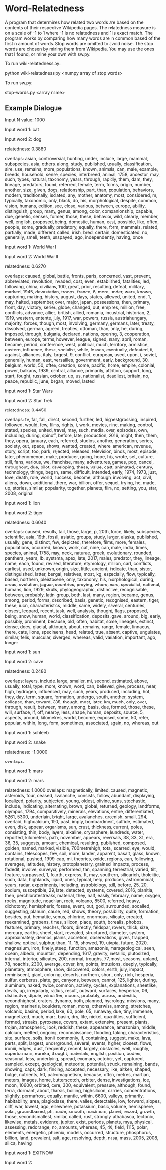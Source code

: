 # Word-Relatedness
A program that determines how related two words are based on the contents of their respective Wikipedia pages. The relatedness measure
is on a scale of -1 to 1 where -1 is no relatedness and 1 is exact match. The program works by comparing how many words are in common based of the first n amount of words. Stop words are omitted to avoid noise. The stop words are chosen by mining them from Wikipedia. You may use the ones that I found, or mine your own with sw.py. 

To run wiki-relatedness.py:

python wiki-relatedness.py \<numpy array of stop words\>
  
To run sw.py:

stop-words.py \<array name\>

## Example Dialogue
Input N value: 1000

Input word 1: cat

Input word 2: dog

relatedness: 0.3880

overlaps: asian, controversial, hunting, under, include, large, mammal, subspecies, asia, others, along, study, published, usually, classification, sire, use, remains, more, populations, known, animals, can, male, example, breeds, household, sense, species, interbreed, animal, 1758, ancestor, may, such, types, natural, taxonomy, years, through, rapidly, them, dam, they, lineage, predators, found, referred, female, term, forms, origin, number, another, size, given, dogs, relationship, part, than, population, behaviors, modern, traditionally, isolated, any, mother, anatomy, most, considered, m, typically, taxonomic, only, black, do, his, morphological, despite, common, vision, humans, edition, see, close, various, between, europe, ability, distinguish, group, many, genus, among, color, companionship, capable, due, genetic, senses, former, those, these, behavior, wild, clearly, member, well, english, proposed, being, domestic, human, east, possible, like, often, people, some, gradually, predatory, equally, there, form, mammals, related, partially, made, different, called, irish, bred, certain, domesticated, no, generally, smell, teeth, unspayed, ago, independently, having, once 

Input word 1: World War I

Input word 2: World War II

relatedness: 0.6270

overlaps: caused, global, battle, fronts, paris, concerned, vast, prevent, abbreviated, revolution, invaded, cost, even, established, fatalities, led, following, china, civilians, 100, great, prior, resulting, defeat, military, marked, 1945, devastation, troops, france, 6, more, under, wars, known, capturing, making, history, august, days, states, allowed, united, end, 1, may, halted, september, over, major, japan, possessions, then, primary, front, day, victory, series, globe, changed, out, empires, million, free, conflicts, advance, allies, british, allied, romania, industrial, historian, 2, 1919, western, entente, july, 1917, war, powers, russia, austriahungary, majority, forces, though, most, involving, germany, germans, later, treaty, dissolved, german, agreed, treaties, ottoman, than, only, he, during, imposed, through, bulgaria, declared, nations, opening, 3, cooperation, between, europe, terms, however, league, signed, many, april, roman, became, period, conference, west, political, much, territory, armistice, eastern, influence, these, socialist, while, losses, eventually, defeated, ii, against, alliances, italy, largest, 9, conflict, european, used, upon, i, soviet, generally, human, east, versailles, government, early, background, 30, belgium, world, 50, often, creation, some, pacific, home, empire, colonial, power, balkans, 1939, central, alliance, primarily, attrition, support, long, start, fought, russian, october, up, us, nationalist, deadliest, britain, no, peace, republic, june, began, moved, lasted 

Input word 1: Star Wars

Input word 2: Star Trek

relatedness: 0.4450

overlaps: tv, far, fall, direct, second, further, led, highestgrossing, inspired, followed, would, few, films, rights, i, work, movies, nine, making, control, stated, species, united, travel, may, such, media, over, episodes, own, including, during, spinoff, before, late, production, 2016, might, then, them, they, opera, january, each, referred, studios, another, generation, series, society, out, space, shows, wanted, created, where, american, revenue, story, script, too, park, rejected, released, television, binds, most, episode, later, phenomenon, make, producer, going, hope, his, wrote, set, culture, still, fans, various, we, franchise, many, adventures, games, pop, cancel, throughout, due, pilot, developing, these, value, cast, animated, century, technology, things, began, same, difficult, intended, early, 1974, 1973, just, love, death, role, world, success, become, although, involving, act, civil, aliens, down, additional, there, war, billion, offer, sequel, trying, he, made, up, stories, similar, popularity, together, planets, film, no, setting, you, star, 2008, original 

Input word 1: lion

Input word 2: tiger

relatedness: 0.6040

overlaps: caused, results, tail, those, large, p, 20th, force, likely, subspecies, scientific, asia, 19th, fossil, asiatic, groups, study, larger, alaska, published, usually, gene, distinct, few, depicted, therefore, films, more, females, populations, occurred, known, work, cat, nine, can, male, india, times, species, animal, 1758, may, neck, naturae, greek, evolutionary, rounded, panthera, years, lb, systema, apex, late, 2017, males, predator, they, lineage, name, each, found, revised, literature, etymology, million, carl, conflicts, earliest, used, unknown, origin, size, little, ancient, indicate, than, sister, distinguished, latter, bengal, relatives, most, kg, especially, flow, typically, based, northern, pleistocene, only, taxonomy, his, morphological, during, areas, evolution, jaguar, countries, preying, where, ears, specialist, national, humans, lion, 1929, skulls, phylogeographic, distinctive, recognisable, between, probably, latin, group, both, last, many, region, became, genus, among, period, forms, described, basis, genetic, recognised, eastern, tiger, these, iucn, characteristics, middle, same, widely, several, centuries, closest, leopard, recent, task, well, analysis, thought, flags, proposed, being, snow, human, world, classification, deposits, gave, around, big, early, possibly, prominent, because, old, often, habitat, some, lineages, extinct, dense, does, glacial, although, about, remains, range, female, linnaeus, there, cats, lions, specimens, head, related, true, absent, captive, ungulates, similar, felis, muscular, diverged, whereas, valid, variation, important, ago, longer 

Input word 1: sun

Input word 2: cave

relatedness: 0.2480

overlaps: layers, include, large, smaller, mi, second, estimated, above, usually, total, type, more, known, word, can, believed, give, process, near, high, hydrogen, influenced, may, such, years, produced, including, hot, they, day, term, square, formation, undergo, south, another, system, collapse, than, toward, 335, though, most, later, km, much, only, over, through, result, between, many, among, basis, due, formed, those, these, will, surface, if, off, nearby, less, shape, human, deposits, source, 5, aspects, around, kilometres, world, become, exposed, some, 50, refer, popular, within, long, form, sometimes, associated, again, no, whereas, out 

Input word 1: schleeb

Input word 2: snake

relatedness: -1.0000

overlaps:  

Input word 1: mars

Input word 2: mars

relatedness: 1.0000
overlaps: magnetically, limited, caused, magnetic, asteroids, four, ceased, avalanche, consists, follow, abundant, displaying, localized, polarity, subjected, young, oldest, olivine, suns, stochastic, include, indicating, alternating, brown, global, returned, geology, landforms, olympus, 1794, comparatively, minerals, elevations, entire, differentiated, 5261, 5300, underlain, bright, large, avalanches, greenish, small, 294, overlaid, highcalcium, 190, past, imply, bombardment, sulfide, estimated, even, disk, appear, organisms, sun, crust, thickness, current, poles, consisting, thin, body, layers, alkaline, cryosphere, hundreds, water, reported, kilometers, path, november, appears, reversals, 38, 33, 31, era, 36, 35, suggests, amount, chemical, resulting, published, composed, golden, named, marked, visible, 700metrehigh, total, scarred, eye, would, contains, telescopes, few, soil, more, lander, apparent, basalt, glass, known, rotational, pushed, 1999, cap, mi, theories, oxide, regions, can, following, averages, latitudes, history, protoplanetary, grained, impacts, process, fadedit, involve, surveyor, performed, tan, spanning, terrestrial, varied, tilt, feature, surpassed, 1, fourth, express, ft, may, southern, silicarich, tholeiitic, such, data, highlands, liquid, ones, typical, help, produces, astronomical, years, radar, experiments, including, astrobiology, still, before, 25, 20, sodium, susceptible, 29, late, detected, systems, covered, 2016, planitia, then, perchloratestreaks, material, they, half, easily, february, name, oxygen, rocks, magnitude, noachian, rock, volcano, 8500, referred, heavy, dichotomy, hemispheric, fossae, event, out, god, surrounded, socalled, suggesting, planum, cause, red, shows, theory, possibility, quite, formation, besides, put, hematite, venus, chlorine, enormous, silicate, created, reexamined, grabens, times, silicon, place, south, borealis, phobos, features, primary, reaches, floors, directly, feldspar, rovers, thick, size, mercury, earths, sheet, start, revealed, structured, diameter, system, approximately, deimos, plains, accretion, observations, gives, trapped, shallow, optical, sulphur, than, 11, 15, showed, 19, utopia, future, 2020, magnesium, iron, finely, steep, function, amazonis, marsgeological, seen, ocean, albedo, mountain, depending, 1617, gravity, metallic, plutosized, internal, interior, silicates, 200, normal, troughs, 77, most, seasons, upland, 78, noachis, 2300, average, cover, km, points, intrusions, deeply, typically, planetary, atmosphere, show, discovered, colors, earth, july, impact, reminiscent, giant, coloring, deserts, northern, short, only, rich, hesperia, sulfur, cerberus, plate, get, canyons, between, cannot, 125, lighter, during, aluminum, naked, twice, common, activity, cycles, explanations, sheetlike, devils, up, irregularly, radius, result, outward, surfaces, hesperian, 06, distinctive, dipole, windafter, moons, probably, across, andesitic, secondhighest, craters, dynamo, both, planned, hydrology, missions, many, region, marineris, boulders, roman, mons, otherwise, among, stretches, volcanic, basins, period, lake, 60, pole, 65, runaway, due, tiny, immense, magnetized, much, mars, basin, dry, life, nickel, quantities, sufficient, formed, streaks, pyroxenes, covers, extant, extensive, present, plants, trojan, atmospheric, look, reddish, these, appearance, amazonian, middle, calcium, melted, ongoing, reconnaissance, flooding, taking, characteristics, site, surface, soils, ironii, commonly, if, containing, suggest, make, lava, parts, split, largest, underground, several, events, higher, closest, flows, ironiii, edges, dust, frequently, recent, largely, obstacles, well, roughly, superiormars, eureka, thought, materials, english, position, bodies, seasonal, less, underlying, spread, exomars, october, yet, captured, sampled, except, geological, meteorite, potential, struck, remaining, bands, showing, caps, dark, finding, accepted, necessary, like, aitken, shaped, bulge, nutrients, 50, paleomagnetism, because, often, metres, martian, meters, images, home, butterscotch, orbiter, dense, investigations, ice, moon, 10600, orbited, core, 300, equivalent, pressure, although, found, terra, dormant, about, tharsis, boiling, highsilicon, carries, concentrations, slightly, permafrost, equally, mantle, within, 6600, valleys, primarily, habitability, area, plagioclase, there, valles, detectable, low, forward, slopes, cliff, war, lowest, ago, elsewhere, potassium, basic, volume, hemisphere, solar, groundbased, ph, made, smooth, maximum, planet, record, growth, those, secondsmallest, similar, called, rust, strongly, athabasca, tectonic, likewise, metals, evidence, jupiter, exist, periods, planets, mya, physical, assessing, redorange, no, amounts, whereas, 45, 40, field, 1115, polar, elements, energetic, phoenix, models, occurred, structure, phosphorus, billion, land, prevalent, salt, age, resolving, depth, nasa, mass, 2005, 2008, silica, having 

Input word 1: EXITNOW

Input word 2: 
